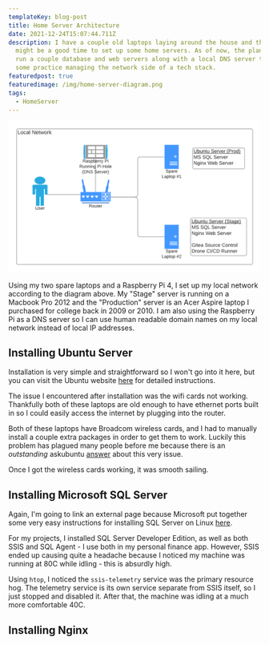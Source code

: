 ```yaml
---
templateKey: blog-post
title: Home Server Architecture
date: 2021-12-24T15:07:44.711Z
description: I have a couple old laptops laying around the house and thought now
  might be a good time to set up some home servers. As of now, the plan is to
  run a couple database and web servers along with a local DNS server to get
  some practice managing the network side of a tech stack.
featuredpost: true
featuredimage: /img/home-server-diagram.png
tags:
  - HomeServer
---
```

![Home Server Architecture](./img/home-server-diagram.png)

Using my two spare laptops and a Raspberry Pi 4, I set up my local network according to the diagram above. My "Stage" server is running on a Macbook Pro 2012 and the "Production" server is an Acer Aspire laptop I purchased for college back in 2009 or 2010. I am also using the Raspberry Pi as a DNS server so I can use human readable domain names on my local network instead of local IP addresses.

## Installing Ubuntu Server

Installation is very simple and straightforward so I won't go into it here, but you can visit the Ubuntu website [here](https://ubuntu.com/server/docs/installation) for detailed instructions.

The issue I encountered after installation was the wifi cards not working. Thankfully both of these laptops are old enough to have ethernet ports built in so I could easily access the internet by plugging into the router.

Both of these laptops have Broadcom wireless cards, and I had to manually install a couple extra packages in order to get them to work. Luckily this problem has plagued many people before me because there is an _outstanding_ askubuntu [answer](https://askubuntu.com/questions/55868/installing-broadcom-wireless-drivers/) about this very issue.

Once I got the wireless cards working, it was smooth sailing.

## Installing Microsoft SQL Server

Again, I'm going to link an external page because Microsoft put together some very easy instructions for installing SQL Server on Linux [here](https://docs.microsoft.com/en-us/sql/linux/quickstart-install-connect-ubuntu?view=sql-server-ver15).

For my projects, I installed SQL Server Developer Edition, as well as both SSIS and SQL Agent - I use both in my personal finance app. However, SSIS ended up causing quite a headache because I noticed my machine was running at 80C while idling - this is absurdly high.

Using `htop`, I noticed the `ssis-telemetry` service was the primary resource hog. The telemetry service is its own service separate from SSIS itself, so I just stopped and disabled it. After that, the machine was idling at a much more comfortable 40C.

## Installing Nginx

